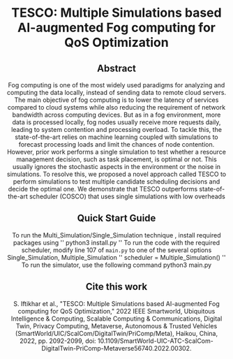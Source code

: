 <h1 align="center">TESCO: Multiple Simulations based AI-augmented Fog computing for QoS Optimization</h1>
<div align="center">

## Abstract
Fog computing is one of the most widely used paradigms for analyzing and computing the data locally, instead of sending data to remote cloud servers. The main objective of fog computing is to lower the latency of services compared to cloud systems while also reducing the requirement of network bandwidth across computing devices. But as in a fog environment, more data is processed locally, fog nodes usually receive more requests daily, leading to system contention and processing overload. To tackle this, the state-of-the-art relies on machine learning coupled with simulations to forecast processing loads and limit the chances of node contention. However, prior work performs a single simulation to test whether a resource management decision, such as task placement, is optimal or not. This usually ignores the stochastic aspects in the environment or the noise in simulations. To resolve this, we proposed a novel approach called TESCO to perform simulations to test multiple candidate scheduling decisions and decide the optimal one. We demonstrate that TESCO outperforms state-of-the-art scheduler (COSCO) that uses single simulations with low overheads

## Quick Start Guide
To run the Multi_Simulation/Single_Simulation  technique , install required packages using
''
python3 install.py
''
To run the code with the required scheduler, modify line 107 of `main.py` to one of the several options Single_Simulation, Multiple_Simulation
''
scheduler = Multiple_Simulation()
''
To run the simulator, use the following command
python3 main.py


## Cite this work
S. Iftikhar et al., "TESCO: Multiple Simulations based AI-augmented Fog computing for QoS Optimization," 2022 IEEE Smartworld, Ubiquitous Intelligence & Computing, Scalable Computing & Communications, Digital Twin, Privacy Computing, Metaverse, Autonomous & Trusted Vehicles (SmartWorld/UIC/ScalCom/DigitalTwin/PriComp/Meta), Haikou, China, 2022, pp. 2092-2099, doi: 10.1109/SmartWorld-UIC-ATC-ScalCom-DigitalTwin-PriComp-Metaverse56740.2022.00302.



